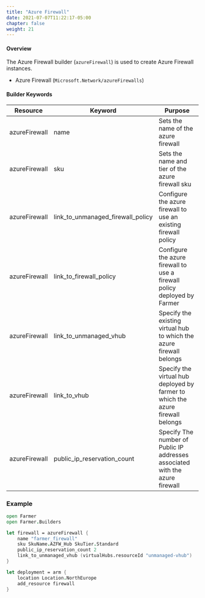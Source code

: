 ```yaml
---
title: "Azure Firewall"
date: 2021-07-07T11:22:17-05:00
chapter: false
weight: 21
---
```


#### Overview

The Azure Firewall builder (`azureFirewall`) is used to create Azure Firewall instances.

- Azure Firewall (`Microsoft.Network/azureFirewalls`)

#### Builder Keywords

| Resource       | Keyword              | Purpose                                                                |
| -------------- | -------------------- | -----------------------------------------------------------------------|
| azureFirewall           | name | Sets the name of the azure firewall |
| azureFirewall           | sku | Sets the name and tier of the azure firewall sku |
| azureFirewall           | link_to_unmanaged_firewall_policy | Configure the azure firewall to use an existing firewall policy |
| azureFirewall           | link_to_firewall_policy | Configure the azure firewall to use a firewall policy deployed by Farmer |
| azureFirewall           | link_to_unmanaged_vhub | Specify the existing virtual hub to which the azure firewall belongs |
| azureFirewall           | link_to_vhub | Specify the virtual hub deployed by farmer to which the azure firewall belongs |
| azureFirewall           | public_ip_reservation_count | Specify The number of Public IP addresses associated with the azure firewall |





### Example

```fsharp
open Farmer
open Farmer.Builders

let firewall = azureFirewall {
    name "farmer_firewall"
    sku SkuName.AZFW_Hub SkuTier.Standard
    public_ip_reservation_count 2
    link_to_unmanaged_vhub (virtualHubs.resourceId "unmanaged-vhub") 
}

let deployment = arm {
    location Location.NorthEurope
    add_resource firewall
}
```